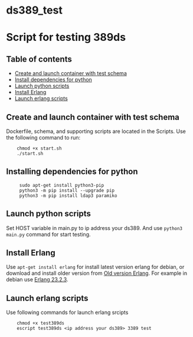 ds389_test
============
Script for testing 389ds
=====

Table of contents
----------
* [Create and launch container with test schema](#сreate-and-launch-container-with-test-schema)
* [Install dependencies for python](#install-dependencies-for-python)
* [Launch python scripts](#launch-python-scripts)
* [Install Erlang](#install-erlang)
* [Launch erlang scripts](#launch-erlang-scripts)

Create and launch container with test schema
--------------------------------------------
Dockerfile, schema, and supporting scripts are located in the Scripts. Use the following command to run:
```
    chmod +x start.sh
    ./start.sh
```

Installing dependencies for python
----------------------------------
```
     sudo apt-get install python3-pip
     python3 -m pip install --upgrade pip
     python3 -m pip install ldap3 paramiko
```

Launch python scripts
---------------------
Set HOST variable in main.py to ip address your ds389. And use `python3 main.py` command for start testing.

Install Erlang
--------------
Use `apt-get install erlang` for install latest version erlang for debian, or download and install older version from [Old version Erlang](https://www.erlang-solutions.com/downloads/).
For example in debian use [Erlang 23.2.3](https://packages.erlang-solutions.com/erlang/debian/pool/esl-erlang_23.2.3-1~debian~buster_amd64.deb).

Launch erlang scripts
---------------------
Use following commands for launch erlang srcipts
```
    chmod +x test389ds
    escript test389ds <ip address your ds389> 3389 test
```
